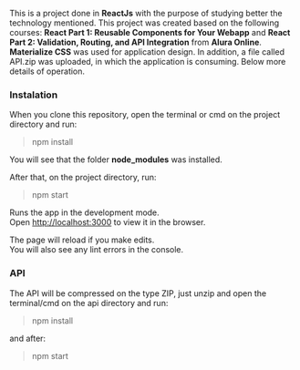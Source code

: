 This is a project done in **ReactJs** with the purpose of studying better the technology mentioned. This project was created based on the following courses: **React Part 1: Reusable Components for Your Webapp** and **React Part 2: Validation, Routing, and API Integration** from **Alura Online**.
**Materialize CSS** was used for application design.
In addition, a file called API.zip was uploaded, in which the application is consuming.
Below more details of operation.

### Instalation

When you clone this repository, open the terminal or cmd on the project directory and run:

>npm install

You will see that the folder **node_modules** was installed.

After that, on the project directory, run:

>npm start

Runs the app in the development mode.<br />
Open [http://localhost:3000](http://localhost:3000) to view it in the browser.

The page will reload if you make edits.<br />
You will also see any lint errors in the console.

### API

The API will be compressed on the type ZIP, just unzip and open the terminal/cmd on the api directory and run:

>npm install

and after:

>npm start
